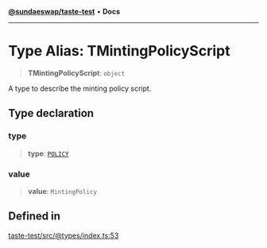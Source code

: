 [**@sundaeswap/taste-test**](../README.md) • **Docs**

***

# Type Alias: TMintingPolicyScript

> **TMintingPolicyScript**: `object`

A type to describe the minting policy script.

## Type declaration

### type

> **type**: [`POLICY`](../enumerations/EScriptType.md#policy)

### value

> **value**: `MintingPolicy`

## Defined in

[taste-test/src/@types/index.ts:53](https://github.com/SundaeSwap-finance/sundae-sdk/blob/main/packages/taste-test/src/@types/index.ts#L53)
